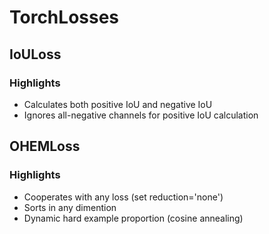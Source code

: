 # TorchLosses
## IoULoss
### Highlights
- Calculates both positive IoU and negative IoU
- Ignores all-negative channels for positive IoU calculation

## OHEMLoss
### Highlights
- Cooperates with any loss (set reduction='none')
- Sorts in any dimention
- Dynamic hard example proportion (cosine annealing)
